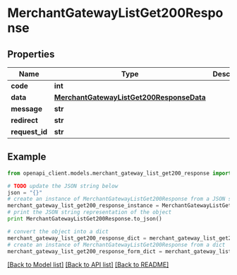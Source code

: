 # MerchantGatewayListGet200Response


## Properties

Name | Type | Description | Notes
------------ | ------------- | ------------- | -------------
**code** | **int** |  | [optional] 
**data** | [**MerchantGatewayListGet200ResponseData**](MerchantGatewayListGet200ResponseData.md) |  | [optional] 
**message** | **str** |  | [optional] 
**redirect** | **str** |  | [optional] 
**request_id** | **str** |  | [optional] 

## Example

```python
from openapi_client.models.merchant_gateway_list_get200_response import MerchantGatewayListGet200Response

# TODO update the JSON string below
json = "{}"
# create an instance of MerchantGatewayListGet200Response from a JSON string
merchant_gateway_list_get200_response_instance = MerchantGatewayListGet200Response.from_json(json)
# print the JSON string representation of the object
print MerchantGatewayListGet200Response.to_json()

# convert the object into a dict
merchant_gateway_list_get200_response_dict = merchant_gateway_list_get200_response_instance.to_dict()
# create an instance of MerchantGatewayListGet200Response from a dict
merchant_gateway_list_get200_response_form_dict = merchant_gateway_list_get200_response.from_dict(merchant_gateway_list_get200_response_dict)
```
[[Back to Model list]](../README.md#documentation-for-models) [[Back to API list]](../README.md#documentation-for-api-endpoints) [[Back to README]](../README.md)


